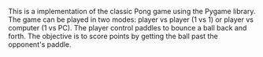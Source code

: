 This is a implementation of the classic Pong game using the Pygame library. The game can be played in two modes: player vs player (1 vs 1) or player vs computer (1 vs PC). The player control paddles to bounce a ball back and forth. The objective is to score points by getting the ball past the opponent's paddle.
